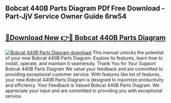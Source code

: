 ## Bobcat 440B Parts Diagram PDf Free Download - Part-JjV Service Owner Guide 6rw54

# <h2><a href="http://dfo355p.blite.top/?on=Bobcat+440B+Parts+Diagram">🔗Download New 👉🔴 Bobcat 440B Parts Diagram</a></h2>

[![Bobcat 440B Parts Diagram download](https://i.imgur.com/lujVjoI.png)](http://dfo355p.blite.top/?on=Bobcat+440B+Parts+Diagram)
This manual unlocks the potential of your new Bobcat 440B Parts Diagram. Explore its features, learn how to install, operate, and maintain it seamlessly. Thank You for Your Support Bobcat 440B Parts Diagram We value your feedback and are committed to providing exceptional customer service. With features like list of features, your new Bobcat 440B Parts Diagram is designed to maximize productivity and efficiency. Your Feedback is Valued Bobcat 440B Parts Diagram. We appreciate your input and are committed to providing you with exceptional service.
